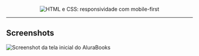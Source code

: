 
<p align="center"> <img src="https://i.imgur.com/3m3vhuW.png" alt="HTML e CSS: responsividade com mobile-first"> </p>

<hr>


## Screenshots

![Screenshot da tela inicial do AluraBooks](https://imgur.com/6GsjQvJ.png)
